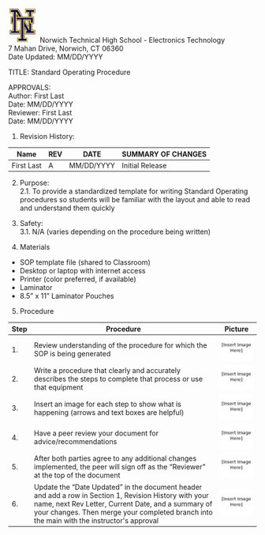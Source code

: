 <img src="https://github.com/MrWillbanks/ElectronicsTechnology/blob/main/StandardOperatingProcedures/Photos/NT_Logo.png" width="60"/>
Norwich Technical High School - Electronics Technology <br>
7 Mahan Drive, Norwich, CT 06360 <br>
Date Updated:  MM/DD/YYYY
  
  
TITLE:  Standard Operating Procedure
  
APPROVALS:   
	Author: First Last  	<br> Date: MM/DD/YYYY <br>
  Reviewer: First Last  	<br> Date: MM/DD/YYYY
  
1.	Revision History:

|Name    |	REV  |	DATE |   SUMMARY OF CHANGES |
|-|-|-|-|
|First Last | 	A  |	MM/DD/YYYY  |	Initial Release |
                            	
  
2.	Purpose:  
2.1.	  To provide a standardized template for writing Standard Operating procedures so students will be familiar with the
layout and able to read and understand them quickly
  
3.	Safety:  
3.1.	N/A (varies depending on the procedure being written)

4. Materials <br>
- SOP template file (shared to Classroom) <br>
- Desktop or laptop with internet access <br>
- Printer (color preferred, if available) <br>
- Laminator <br>
- 8.5” x 11” Laminator Pouches

5.	Procedure <br>
  	
| Step | Procedure | Picture |
|-|-|-|
| 1. | Review understanding of the procedure for which the SOP is being generated| <img src="https://github.com/MrWillbanks/ElectronicsTechnology/blob/SOP_000_StandardOperatingProcedure_Maddy/StandardOperatingProcedures/Photos/%5BInsert%20Image%20Here%5D.png" width="200"/> |
| 2. | Write a procedure that clearly and accurately describes the steps to complete that process or use that equipment | <img src="https://github.com/MrWillbanks/ElectronicsTechnology/blob/SOP_000_StandardOperatingProcedure_Maddy/StandardOperatingProcedures/Photos/%5BInsert%20Image%20Here%5D.png" width="200"/> |
| 3. | Insert an image for each step to show what is happening (arrows and text boxes are helpful) | <img src="https://github.com/MrWillbanks/ElectronicsTechnology/blob/SOP_000_StandardOperatingProcedure_Maddy/StandardOperatingProcedures/Photos/%5BInsert%20Image%20Here%5D.png" width="200"/> |
| 4. | Have a peer review your document for advice/recommendations | <img src="https://github.com/MrWillbanks/ElectronicsTechnology/blob/SOP_000_StandardOperatingProcedure_Maddy/StandardOperatingProcedures/Photos/%5BInsert%20Image%20Here%5D.png" width="200"/> |
| 5. | After both parties agree to any additional changes implemented, the peer will sign off as the “Reviewer” at the top of the document | <img src="https://github.com/MrWillbanks/ElectronicsTechnology/blob/SOP_000_StandardOperatingProcedure_Maddy/StandardOperatingProcedures/Photos/%5BInsert%20Image%20Here%5D.png" width="200"/> |
| 6. | Update the “Date Updated” in the document header and add a row in Section 1, Revision History with your name, next Rev Letter, Current Date, and a summary of your changes. Then merge your completed branch into the main with the instructor's approval | <img src="https://github.com/MrWillbanks/ElectronicsTechnology/blob/SOP_000_StandardOperatingProcedure_Maddy/StandardOperatingProcedures/Photos/%5BInsert%20Image%20Here%5D.png" width="200"/> |
